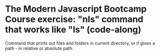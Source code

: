 # The Modern Javascript Bootcamp Course exercise: "nls" command that works like "ls" (code-along)

Command that prints out files and folders in current directory, or if given a path - in relative or absolute path.
